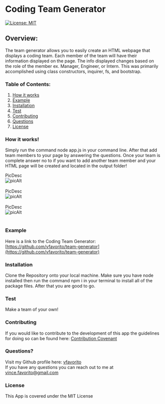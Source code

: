 # Coding Team Generator

[![License: MIT](https://img.shields.io/badge/License-MIT-yellow.svg)](https://opensource.org/licenses/MIT)

## Overview:
The team generator allows you to easily create an HTML webpage that displays a coding team.  Each member of the team will have their information displayed on the page.  The info displayed changes based on the role of the member ex. Manager, Engineer, or Intern.  This was primarily accomplished using class constructors, inquirer, fs, and bootstrap.  

### Table of Contents:
1. [How it works](#How-it-works)
2. [Example](#Example)
3. [Installation](#Installation)
4. [Test](#Test)
5. [Contributing](#Contributing)
6. [Questions](#Questions?)
7. [License](#License)

### How it works!
Simply run the command node app.js in your command line.  After that add team members to your page by answering the questions.  Once your team is complete answer no to if you want to add another team member and your HTML page will be created and located in the output folder!

PicDesc <br/> ![picAlt](picPath) <br/><br/>
PicDesc <br/> ![picAlt](picPath) <br/><br/>
PicDesc <br/> ![picAlt](picPath) <br/><br/>

### Example
Here is a link to the Coding Team Generator:  [https://github.com/vfavorito/team-generator](https://github.com/vfavorito/team-generator)

### Installation
Clone the Repository onto your local machine.  Make sure you have node installed then run the command npm i in your terminal to install all of the package files.  After that you are good to go.

### Test
Make a team of your own!

### Contributing
If you would like to contribute to the development of this app the guidelines for doing so can be found here: [Contribution Covenant](https://www.contributor-covenant.org/version/2/0/code_of_conduct/code_of_conduct.txt)

### Questions?
Visit my Github profile here: [vfavorito](https://github.com/vfavorito)<br/>
If you have any questions you can reach out to me at vince.favorito@gmail.com

### License
This App is covered under the MIT License